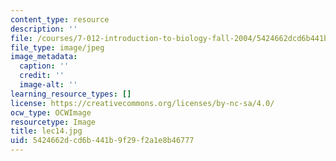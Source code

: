 ```yaml
---
content_type: resource
description: ''
file: /courses/7-012-introduction-to-biology-fall-2004/5424662dcd6b441b9f29f2a1e8b46777_lec14.jpg
file_type: image/jpeg
image_metadata:
  caption: ''
  credit: ''
  image-alt: ''
learning_resource_types: []
license: https://creativecommons.org/licenses/by-nc-sa/4.0/
ocw_type: OCWImage
resourcetype: Image
title: lec14.jpg
uid: 5424662d-cd6b-441b-9f29-f2a1e8b46777
---
```

